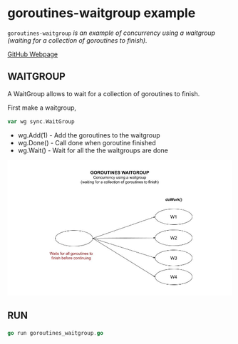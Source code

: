 # goroutines-waitgroup example

`goroutines-waitgroup` _is an example of
concurrency using a waitgroup (waiting for a collection of goroutines to finish)._

[GitHub Webpage](https://jeffdecola.github.io/my-go-examples/)

## WAITGROUP

A WaitGroup allows to wait for a collection of goroutines to finish.

First make a waitgroup,

```go
var wg sync.WaitGroup
```

* wg.Add(1) - Add the goroutines to the waitgroup
* wg.Done() - Call done when goroutine finished
* wg.Wait() - Wait for all the the waitgroups are done

![IMAGE - goroutines-waitgroup - IMAGE](../../docs/pics/goroutines-waitgroup.jpg)

## RUN

```go
go run goroutines_waitgroup.go
```
